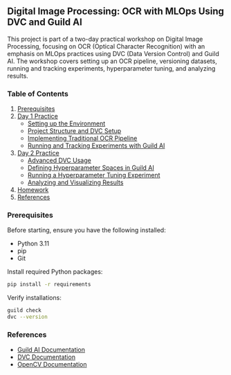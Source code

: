 ## Digital Image Processing: OCR with MLOps Using DVC and Guild AI

This project is part of a two-day practical workshop on Digital Image Processing, focusing on OCR (Optical Character Recognition) with an emphasis on MLOps practices using DVC (Data Version Control) and Guild AI. The workshop covers setting up an OCR pipeline, versioning datasets, running and tracking experiments, hyperparameter tuning, and analyzing results.

### Table of Contents
1. [Prerequisites](#prerequisites)
2. [Day 1 Practice](#day-1-practice)
   - [Setting up the Environment](#setting-up-the-environment)
   - [Project Structure and DVC Setup](#project-structure-and-dvc-setup)
   - [Implementing Traditional OCR Pipeline](#implementing-traditional-ocr-pipeline)
   - [Running and Tracking Experiments with Guild AI](#running-and-tracking-experiments-with-guild-ai)
3. [Day 2 Practice](#day-2-practice)
   - [Advanced DVC Usage](#advanced-dvc-usage)
   - [Defining Hyperparameter Spaces in Guild AI](#defining-hyperparameter-spaces-in-guild-ai)
   - [Running a Hyperparameter Tuning Experiment](#running-a-hyperparameter-tuning-experiment)
   - [Analyzing and Visualizing Results](#analyzing-and-visualizing-results)
4. [Homework](#homework)
5. [References](#references)

### Prerequisites

Before starting, ensure you have the following installed:
- Python 3.11
- pip
- Git

Install required Python packages:
```bash
pip install -r requirements
```

Verify installations:
```bash
guild check
dvc --version
```


### References

- [Guild AI Documentation](https://guild.ai/docs/)
- [DVC Documentation](https://dvc.org/doc)
- [OpenCV Documentation](https://docs.opencv.org/)
